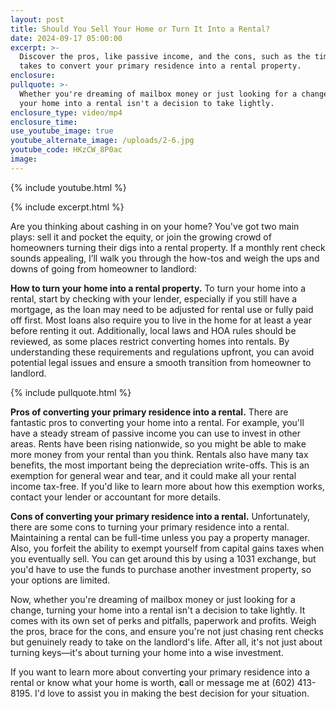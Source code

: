 ```yaml
---
layout: post
title: Should You Sell Your Home or Turn It Into a Rental?
date: 2024-09-17 05:00:00
excerpt: >-
  Discover the pros, like passive income, and the cons, such as the time it
  takes to convert your primary residence into a rental property.
enclosure:
pullquote: >-
  Whether you're dreaming of mailbox money or just looking for a change, turning
  your home into a rental isn't a decision to take lightly.
enclosure_type: video/mp4
enclosure_time:
use_youtube_image: true
youtube_alternate_image: /uploads/2-6.jpg
youtube_code: HKzCW_8P0ac
image:
---
```

{% include youtube.html %}

{% include excerpt.html %}

Are you thinking about cashing in on your home? You've got two main plays: sell it and pocket the equity, or join the growing crowd of homeowners turning their digs into a rental property. If a monthly rent check sounds appealing, I’ll walk you through the how-tos and weigh the ups and downs of going from homeowner to landlord:

**How to turn your home into a rental property.** To turn your home into a rental, start by checking with your lender, especially if you still have a mortgage, as the loan may need to be adjusted for rental use or fully paid off first. Most loans also require you to live in the home for at least a year before renting it out. Additionally, local laws and HOA rules should be reviewed, as some places restrict converting homes into rentals. By understanding these requirements and regulations upfront, you can avoid potential legal issues and ensure a smooth transition from homeowner to landlord.

{% include pullquote.html %}

**Pros of converting your primary residence into a rental.** There are fantastic pros to converting your home into a rental. For example, you'll have a steady stream of passive income you can use to invest in other areas. Rents have been rising nationwide, so you might be able to make more money from your rental than you think. Rentals also have many tax benefits, the most important being the depreciation write-offs. This is an exemption for general wear and tear, and it could make all your rental income tax-free. If you'd like to learn more about how this exemption works, contact your lender or accountant for more details.

**Cons of converting your primary residence into a rental.** Unfortunately, there are some cons to turning your primary residence into a rental. Maintaining a rental can be full-time unless you pay a property manager. Also, you forfeit the ability to exempt yourself from capital gains taxes when you eventually sell. You can get around this by using a 1031 exchange, but you'd have to use the funds to purchase another investment property, so your options are limited.

Now, whether you're dreaming of mailbox money or just looking for a change, turning your home into a rental isn't a decision to take lightly. It comes with its own set of perks and pitfalls, paperwork and profits. Weigh the pros, brace for the cons, and ensure you're not just chasing rent checks but genuinely ready to take on the landlord's life. After all, it's not just about turning keys—it's about turning your home into a wise investment.

If you want to learn more about converting your primary residence into a rental or know what your home is worth, **c**all or message me at (602) 413-8195. I'd love to assist you in making the best decision for your situation.